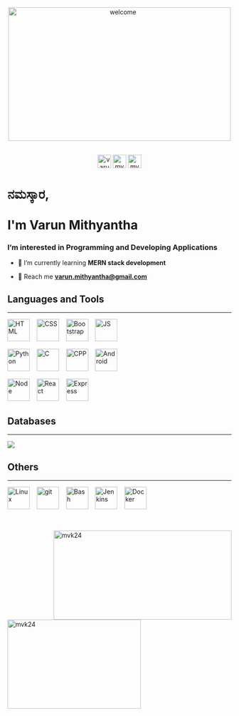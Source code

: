 <div align="center">
  <img width="500" height="300" src="https://cdn.dribbble.com/users/1090020/screenshots/3901343/________-5.gif" alt="welcome"><br><br>
  <p>
    <a href="https://linkedin.com/in/varun-mithyantha" target="blank"><img src="https://camo.githubusercontent.com/e0278098417dddf9727cfee70a5eb84af38a20705b3bded56cf91cb5feb29d7d/68747470733a2f2f696d672e736869656c64732e696f2f62616467652f4c696e6b6564496e2d626c75653f7374796c653d666f722d7468652d6261646765266c6f676f3d6c696e6b6564696e266c6f676f436f6c6f723d7768697465" alt="varun-mithyantha" height="30"></a>
    <img src="https://komarev.com/ghpvc/?username=mvk24&label=Profile%20views&color=0e75b6&style=flat" alt="mvk24" height="30" /> 
    <a href="https://varun-mithyantha.netlify.app/" target="blank"><img src="https://camo.githubusercontent.com/ff674c65f83a08b553a2ca4df06a30f3f9106cea8195ea44b5412a2c00c7b5d9/68747470733a2f2f696d672e736869656c64732e696f2f62616467652f506f7274666f6c696f2d2d2d2532462d6f72616e67653f7374796c653d666f722d7468652d6261646765266c6f676f3d6170707665796f72" alt="mvk24" height="30" /></a>
    </p>
</div>
      
<h1>ನಮಸ್ಕಾರ,<br><br> I'm Varun Mithyantha</h1>
<h3>I’m interested in Programming and Developing Applications</h3>

- 🌱 I’m currently learning **MERN stack development**

- 📝 Reach me **varun.mithyantha@gmail.com**


<h2 align="left">Languages and Tools</h2>
<hr>
<p align="left">
<img src="https://cdn-icons-png.flaticon.com/512/1051/1051277.png" alt="HTML" width="50" height="50">&nbsp;&nbsp;&nbsp;
<img src="https://encrypted-tbn0.gstatic.com/images?q=tbn:ANd9GcRWZH29bHZY2P9nFF-g7Dv8-ESawOHGpfnQNeRUgF808LgfT2S_xoMQhBNbja2KfiDDfMs&usqp=CAU" alt="CSS" width="50" height="50">&nbsp;&nbsp;&nbsp;
<img src="https://encrypted-tbn0.gstatic.com/images?q=tbn:ANd9GcTa8BsGVghk2W_7YUAw6JcuzDFO17DSQvXOgOzoBLjYidGi0osxQPh1xwDzkUUxBrbwHGE&usqp=CAU" alt="Bootstrap" width="50" height="50">&nbsp;&nbsp;&nbsp;
<img src="https://upload.wikimedia.org/wikipedia/commons/thumb/6/6a/JavaScript-logo.png/800px-JavaScript-logo.png" alt="JS" width="50" height="50"></p>


<p align="left">
<img src="https://upload.wikimedia.org/wikipedia/commons/thumb/c/c3/Python-logo-notext.svg/1869px-Python-logo-notext.svg.png" alt="Python" width="50" height="50">&nbsp;&nbsp;&nbsp;
<img src="https://upload.wikimedia.org/wikipedia/commons/1/19/C_Logo.png" alt="C" width="50" height="50">&nbsp;&nbsp;&nbsp;
<img src="https://brandslogos.com/wp-content/uploads/images/large/c-logo.png" alt="CPP" width="50" height="50">&nbsp;&nbsp;&nbsp;
<img src="https://img.freepik.com/free-icon/android_318-674214.jpg?w=2000" alt="Android" width="50" height="50"></p>

<p align="left">
<img src="https://static-00.iconduck.com/assets.00/node-js-icon-227x256-913nazt0.png" alt="Node" width="50" height="50">&nbsp;&nbsp;&nbsp;
<img src="https://cdn.iconscout.com/icon/free/png-256/free-react-1-282599.png?f=webp" alt="React" width="50" height="50">&nbsp;&nbsp;&nbsp;
<img src="https://pbs.twimg.com/card_img/1667431423458803712/N2AGi-Br?format=jpg&name=small" alt="Express" width="50" height="50"></p>


<h2 align="left">Databases</h2>
<hr>
<p align="left">
<img src="https://camo.githubusercontent.com/3c84b37dbddb1f597ec1544a7304c4b49abeb3c3ad3d27b7ad91284d10f3c701/68747470733a2f2f736b696c6c69636f6e732e6465762f69636f6e733f693d6d7973716c2c6d6f6e676f6462"></p>


<h2 align="left">Others</h2>
<hr>
<p align="left">
<img src="https://upload.wikimedia.org/wikipedia/commons/thumb/3/35/Tux.svg/180px-Tux.svg.png" alt="Linux" width="50" height="50">&nbsp;&nbsp;&nbsp;
<img src="https://git-scm.com/images/logos/downloads/Git-Icon-1788C.png" alt="git" width="50" height="50">&nbsp;&nbsp;&nbsp;
<img src="https://upload.wikimedia.org/wikipedia/commons/thumb/4/4b/Bash_Logo_Colored.svg/2048px-Bash_Logo_Colored.svg.png" alt="Bash" width="50" height="50">&nbsp;&nbsp;&nbsp;
<img src="https://upload.wikimedia.org/wikipedia/commons/thumb/e/e9/Jenkins_logo.svg/1483px-Jenkins_logo.svg.png" alt="Jenkins" width="50" height="50">&nbsp;&nbsp;&nbsp;
<img src="https://i.pinimg.com/originals/5c/bb/a7/5cbba74b40ec0c0ce77b3db3ec1a5e05.png" alt="Docker" width="50" height="50"></p>
<br>

<div>
  <p><img align="right" src="https://github-readme-streak-stats.herokuapp.com/?user=mvk24&" alt="mvk24" width="400" height="200" /></p>
  <p>&nbsp;<img align="center" src="https://github-readme-stats.vercel.app/api/top-langs?username=mvk24&show_icons=true&locale=en&layout=compact" alt="mvk24" width="300" height="200"/></p>
</div>



